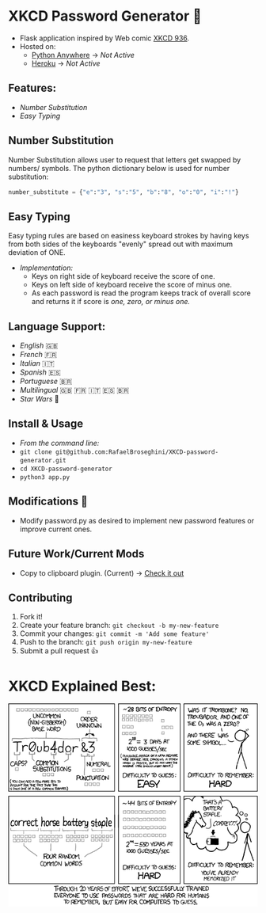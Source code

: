 # XKCD Password Generator :closed_lock_with_key:

* Flask application inspired by Web comic [XKCD 936](#xkcd-explained-best).
* Hosted on:
  * [Python Anywhere](http://tortellinibroseghini.pythonanywhere.com/) -> *Not Active*
  * [Heroku](https://xkcd-pass-gen.herokuapp.com/) -> *Not Active*

## Features:
 * *Number Substitution*
 * *Easy Typing*

## Number Substitution

Number Substitution allows user to request that letters get swapped by numbers/
symbols. The python dictionary below is used for number substitution:
  ```python
  number_substitute = {"e":"3", "s":"5", "b":"8", "o":"0", "i":"!"}
  ```

## Easy Typing
Easy typing rules are based on easiness keyboard strokes by having keys from both sides of
the keyboards "evenly" spread out with maximum deviation of ONE.
  * *Implementation:*
    * Keys on right side of keyboard receive the score of one.
    * Keys on left side of keyboard receive the score of minus one.
    * As each password is read the program keeps track of overall score
      and returns it if score is *one, zero, or minus one.*

## Language Support:
  * *English* :uk:
  * *French* :fr:
  * *Italian* :it:
  * *Spanish* :es:
  * *Portuguese* 🇧🇷
  * *Multilingual* :uk: :fr: :it: :es: 🇧🇷
  * *Star Wars* :space_invader:

## Install & Usage
* *From the command line:*
* `git clone git@github.com:RafaelBroseghini/XKCD-password-generator.git`
* `cd XKCD-password-generator`
* `python3 app.py`

## Modifications :hammer:
  * Modify password.py as desired to implement new password features or improve current ones.

## Future Work/Current Mods
  * Copy to clipboard plugin. (Current) -> [Check it out](https://github.com/RafaelBroseghini/XKCD-password-generator/tree/clipboard_plugin)

## Contributing

1. Fork it!
2. Create your feature branch: `git checkout -b my-new-feature`
3. Commit your changes: `git commit -m 'Add some feature'`
4. Push to the branch: `git push origin my-new-feature`
5. Submit a pull request :+1:

# XKCD Explained Best:
![alt text](static/img/password.png)
